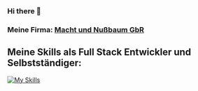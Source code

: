 ### Hi there 👋

### Meine Firma: [Macht und Nußbaum GbR](https://machtundnussbaumgbr.de)
## Meine Skills als Full Stack Entwickler und Selbstständiger:
[![My Skills](https://skillicons.dev/icons?i=java,js,html,css,aws,blender,azure,bootstrap,cpp,dotnet,eclipse,gamemakerstudio,github,godot,linkedin,mysql,mongodb,ps,php,powershell,processing,py,raspberrypi,regex,sqlite,stackoverflow,sketchup,swift,unity,unreal,visualstudio,vscode,wordpress)](https://skillicons.dev)
<!--
**GoetzMight/GoetzMight** is a ✨ _special_ ✨ repository because its `README.md` (this file) appears on your GitHub profile.

Here are some ideas to get you started:

- 🔭 I’m currently working on ...
- 🌱 I’m currently learning ...
- 👯 I’m looking to collaborate on ...
- 🤔 I’m looking for help with ...
- 💬 Ask me about ...
- 📫 How to reach me: ...
- 😄 Pronouns: ...
- ⚡ Fun fact: ...
-->
